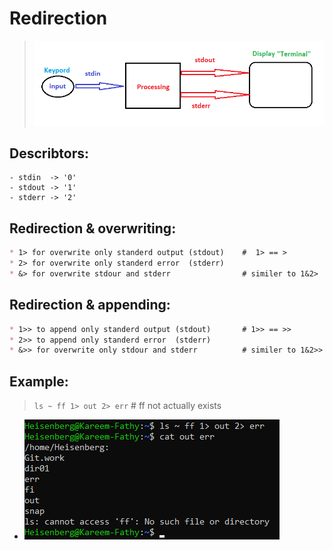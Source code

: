 # Redirection
> ![alt text](image-14.png)

## Describtors:
```
- stdin  -> '0' 
- stdout -> '1'
- stderr -> '2' 
```

## Redirection  & overwriting: 
```markdown
* 1> for overwrite only standerd output (stdout)    #  1> == >
* 2> for overwrite only standerd error  (stderr)
* &> for overwrite stdour and stderr                # similer to 1&2>
```


## Redirection  & appending:
```markdown
* 1>> to append only standerd output (stdout)       # 1>> == >>
* 2>> to append only standerd error  (stderr)
* &>> for overwrite only stdour and stderr          # similer to 1&2>>
```

## Example:
> ``ls ~ ff 1> out 2> err`` # ff not actually exists
- ![alt text](image-15.png)